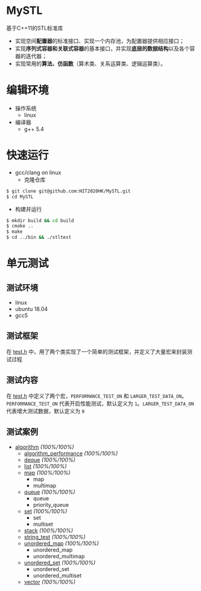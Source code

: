 # MySTL
基于C++11的STL标准库
- 实现空间**配置器**的标准接口、实现一个内存池，为配置器提供相应接口； 
- 实现**序列式容器和关联式容器**的基本接口，并实现**底层的数据结构**以及各个容器的迭代器； 
- 实现常用的**算法、仿函数**（算术类、关系运算类、逻辑运算类）。

# 编辑环境

* 操作系统
  * linux
* 编译器
  * g++ 5.4 

# 快速运行
* gcc/clang on linux
  * 克隆仓库
```bash
$ git clone git@github.com:HIT2020HK/MySTL.git
$ cd MySTL
```
  * 构建并运行
```bash
$ mkdir build && cd build
$ cmake ..
$ make
$ cd ../bin && ./stltest
```
  
# 单元测试
## 测试环境
- linux
- ubuntu 18.04
- gcc5
## 测试框架
在 [test.h](https://github.com/HIT2020HK/MySTL/blob/main/Test/test.h) 中，用了两个类实现了一个简单的测试框架，并定义了大量宏来封装测试过程
## 测试内容
 在 [test.h](https://github.com/HIT2020HK/MySTL/blob/main/Test/test.h) 中定义了两个宏，`PERFORMANCE_TEST_ON` 和 `LARGER_TEST_DATA_ON`。`PERFORMANCE_TEST_ON` 代表开启性能测试，默认定义为 `1`。`LARGER_TEST_DATA_ON` 代表增大测试数据，默认定义为 `0`
## 测试案例
* [algorithm]() *(100%/100%)*
  * [algorithm_performance]() *(100%/100%)*
  * [deque]() *(100%/100%)*
  * [list]() *(100%/100%)*
  * [map]() *(100%/100%)*
    * map
    * multimap
  * [queue]() *(100%/100%)*
    * queue
    * priority_queue
  * [set]() *(100%/100%)*
    * set
    * multiset
  * [stack]() *(100%/100%)*
  * [string_test]() *(100%/100%)*
  * [unordered_map]() *(100%/100%)*
    * unordered_map
    * unordered_multimap
  * [unordered_set]() *(100%/100%)*
    * unordered_set
    * unordered_multiset
  * [vector]() *(100%/100%)*
